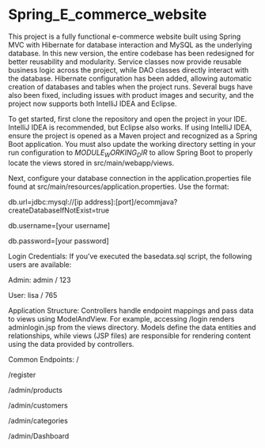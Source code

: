 # Spring_E_commerce_website
This project is a fully functional e-commerce website built using Spring MVC with Hibernate for database interaction and MySQL as the underlying database. In this new version, the entire codebase has been redesigned for better reusability and modularity. Service classes now provide reusable business logic across the project, while DAO classes directly interact with the database. Hibernate configuration has been added, allowing automatic creation of databases and tables when the project runs. Several bugs have also been fixed, including issues with product images and security, and the project now supports both IntelliJ IDEA and Eclipse.

To get started, first clone the repository and open the project in your IDE. IntelliJ IDEA is recommended, but Eclipse also works. If using IntelliJ IDEA, ensure the project is opened as a Maven project and recognized as a Spring Boot application. You must also update the working directory setting in your run configuration to $MODULE_WORKING_DIR$ to allow Spring Boot to properly locate the views stored in src/main/webapp/views.

Next, configure your database connection in the application.properties file found at src/main/resources/application.properties. Use the format:

db.url=jdbc:mysql://[ip address]:[port]/ecommjava?createDatabaseIfNotExist=true  

db.username=[your username]  

db.password=[your password]  

Login Credentials: 
If you’ve executed the basedata.sql script, the following users are available:

Admin: admin / 123

User: lisa / 765

Application Structure:
Controllers handle endpoint mappings and pass data to views using ModelAndView. For example, accessing /login renders adminlogin.jsp from the views directory. Models define the data entities and relationships, while views (JSP files) are responsible for rendering content using the data provided by controllers.


Common Endpoints:
/

/register

/admin/products

/admin/customers

/admin/categories

/admin/Dashboard
